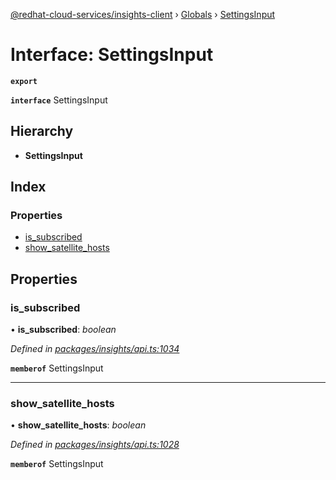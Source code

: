 [@redhat-cloud-services/insights-client](../README.md) › [Globals](../globals.md) › [SettingsInput](settingsinput.md)

# Interface: SettingsInput

**`export`** 

**`interface`** SettingsInput

## Hierarchy

* **SettingsInput**

## Index

### Properties

* [is_subscribed](settingsinput.md#is_subscribed)
* [show_satellite_hosts](settingsinput.md#show_satellite_hosts)

## Properties

###  is_subscribed

• **is_subscribed**: *boolean*

*Defined in [packages/insights/api.ts:1034](https://github.com/RedHatInsights/javascript-clients/blob/master/packages/insights/api.ts#L1034)*

**`memberof`** SettingsInput

___

###  show_satellite_hosts

• **show_satellite_hosts**: *boolean*

*Defined in [packages/insights/api.ts:1028](https://github.com/RedHatInsights/javascript-clients/blob/master/packages/insights/api.ts#L1028)*

**`memberof`** SettingsInput
